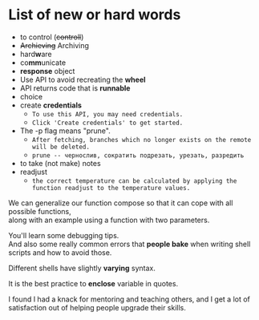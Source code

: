 # List of new or hard words

* to control (~~controll~~)
* ~~Archieving~~ Archiving
* hard**w**are
* co**mm**unicate
* **response** object
* Use API to avoid recreating the **wheel**
* API returns code that is **runnable**
* choice
* create **credentials**  
    * `To use this API, you may need credentials.`  
    * `Click 'Create credentials' to get started.`
* The -p flag means "prune".  
    * `After fetching, branches which no longer exists on the remote will be deleted.`  
    * `prune -- чернослив, сократить подрезать, урезать, разредить`
* to take (not make) notes
* readjust
    * `the correct temperature can be calculated by applying the function readjust to the temperature values.`  

We can generalize our function compose so that it can cope with all possible functions,  
along with an example using a function with two parameters.  

You'll learn some debugging tips.  
And also some really common errors that **people bake** when writing shell scripts and how to avoid those.  

Different shells have slightly **varying** syntax.  

It is the best practice to **enclose** variable in quotes.  

I found I had a knack for mentoring and teaching others, and I get a lot of satisfaction out of helping people upgrade their skills.
